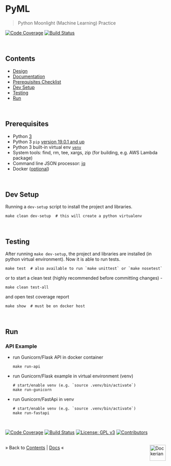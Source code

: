 # PyML

> Python Moonlight (Machine Learning) Practice

[![Code Coverage](https://codecov.io/gh/dockerian/pyml/branch/master/graph/badge.svg)](https://codecov.io/gh/dockerian/pyml)
[![Build Status](https://travis-ci.org/dockerian/pyml.svg?branch=master)](https://travis-ci.org/dockerian/pyml)


<br/><a name="contents"></a>
## Contents

* [Design](ml/README.md)
* [Documentation](docs/README.md)
* [Prerequisites Checklist](#pre-req)
* [Dev Setup](#dev-setup)
* [Testing](#testing)
* [Run](#run)



<br/><a name="pre-req"></a>
## Prerequisites

  * Python [3](https://www.python.org/downloads/)
  * Python 3 `pip` [version 19.0.1 and up](https://pip.pypa.io/en/stable/installing/)
  * Python 3 built-in virtual env [`venv`](https://docs.python.org/3/library/venv.html)
  * System tools: find, rm, tee, xargs, zip (for building, e.g. AWS Lambda package)
  * Command line JSON processor: [jq](https://stedolan.github.io/jq/download/)
  * Docker ([optional](https://www.docker.com/))


<br/><a name="dev-setup"></a>
## Dev Setup

  Running a `dev-setup` script to install the project and libraries.

  ```
  make clean dev-setup  # this will create a python virtualenv
  ```


<br/><a name="testing"></a>
## Testing

  After running `make dev-setup`, the project and libraries are installed (in python virtual environment). Now it is able to run tests.

  ```
  make test  # also available to run `make unittest` or `make nosetest`
  ```
  or to start a clean test (highly recommended before committing changes) -

  ```
  make clean test-all
  ```
  and open test coverage report

  ```
  make show  # must be on docker host
  ```



<br/><a name="run"></a>
## Run

### API Example

  * run Gunicorn/Flask API in docker container

    ```
    make run-api
    ```

  * run Gunicorn/Flask example in virtual environment (venv)

    ```
    # start/enable venv (e.g. `source .venv/bin/activate`)
    make run-gunicorn
    ```

  * run Gunicorn/FastApi in venv

    ```
    # start/enable venv (e.g. `source .venv/bin/activate`)
    make run-fastapi
    ```


<p><br/></p>

[![Code Coverage](https://codecov.io/gh/dockerian/pyml/branch/master/graph/badge.svg)](https://codecov.io/gh/dockerian/pyml)
[![Build Status](https://travis-ci.org/dockerian/pyml.svg?branch=master)](https://travis-ci.org/dockerian/pyml)
[![License: GPL v3](https://img.shields.io/badge/License-GPLv3-blue.svg)](https://www.gnu.org/licenses/gpl-3.0)
[![Contributors](https://img.shields.io/github/contributors/dockerian/pyml.svg)](https://github.com/dockerian/pyml/graphs/contributors)


<div><br/>
&raquo; Back to <a href="#contents">Contents</a> | <a href="../docs/README.md">Docs</a> &laquo;
<a href="https://github.com/dockerian" style="text-decoration:none;"><img src="https://avatars3.githubusercontent.com/u/22064108?s=400&v=4" style="border:0;height:50;width:50px;vertical-align:middle" height="50" alt="Dockerian" border="0" title="Dockerian" align="right" valign="middle" /></a>
</div>
